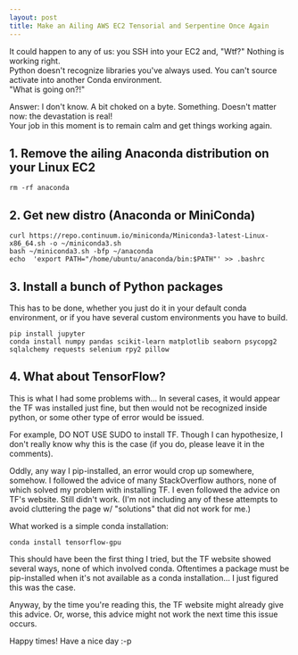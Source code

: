 ```yaml
---
layout: post
title: Make an Ailing AWS EC2 Tensorial and Serpentine Once Again
---
```


It could happen to any of us: you SSH into your EC2 and, "Wtf?"  Nothing is working right.  
Python doesn't recognize libraries you've always used.  You can't source activate into another Conda environment.  
"What is going on?!"

Answer: I don't know. A bit choked on a byte.  Something.  Doesn't matter now: the devastation is real!  
Your job in this moment is to remain calm and get things working again.  

## 1. Remove the ailing Anaconda distribution on your Linux EC2
```
rm -rf anaconda
```
## 2. Get new distro (Anaconda or MiniConda)
```
curl https://repo.continuum.io/miniconda/Miniconda3-latest-Linux-x86_64.sh -o ~/miniconda3.sh
bash ~/miniconda3.sh -bfp ~/anaconda
echo  'export PATH="/home/ubuntu/anaconda/bin:$PATH"' >> .bashrc
```
## 3. Install a bunch of Python packages
This has to be done, whether you just do it in your default conda environment, or
if you have several custom environments you have to build.
```
pip install jupyter
conda install numpy pandas scikit-learn matplotlib seaborn psycopg2 sqlalchemy requests selenium rpy2 pillow
```

## 4. What about TensorFlow?
This is what I had some problems with... In several cases, it would appear the TF was installed just fine,
but then would not be recognized inside python, or some other type of error would be issued.

For example, DO NOT USE SUDO to install TF.  Though I can hypothesize, I don't really know why 
this is the case (if you do, please leave it in the comments).

Oddly, any way I pip-installed, an error would crop up somewhere, somehow.  I followed the advice of many
StackOverflow authors, none of which solved my problem with installing TF.  I even followed the advice
on TF's website.  Still didn't work.  (I'm not including any of these attempts to avoid cluttering the 
page w/ "solutions" that did not work for me.)  

What worked is a simple conda installation:
```
conda install tensorflow-gpu
```

This should have been the first thing I tried, but the TF website showed several ways, none of 
which involved conda.  Oftentimes a package must be pip-installed when it's not available as a
conda installation... I just figured this was the case.  

Anyway, by the time you're reading this,
the TF website might already give this advice.  Or, worse, this advice might not work the 
next time this issue occurs.  

Happy times!  Have a nice day :-p
